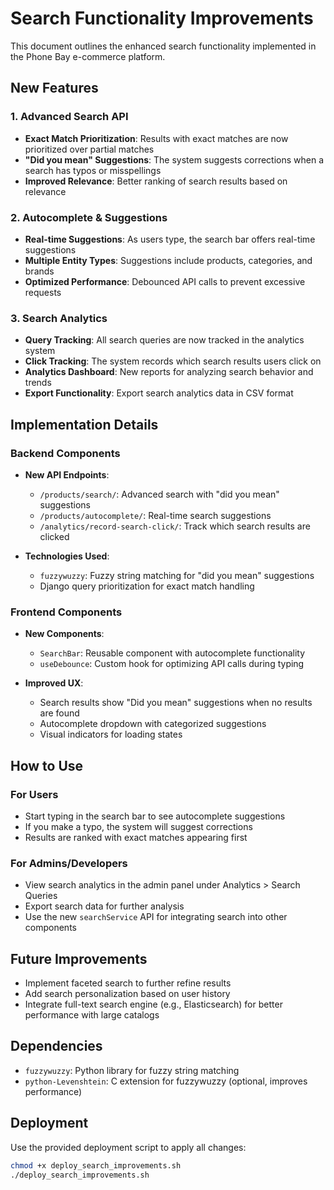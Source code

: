 # Search Functionality Improvements

This document outlines the enhanced search functionality implemented in the Phone Bay e-commerce platform.

## New Features

### 1. Advanced Search API
- **Exact Match Prioritization**: Results with exact matches are now prioritized over partial matches
- **"Did you mean" Suggestions**: The system suggests corrections when a search has typos or misspellings
- **Improved Relevance**: Better ranking of search results based on relevance

### 2. Autocomplete & Suggestions
- **Real-time Suggestions**: As users type, the search bar offers real-time suggestions
- **Multiple Entity Types**: Suggestions include products, categories, and brands
- **Optimized Performance**: Debounced API calls to prevent excessive requests

### 3. Search Analytics
- **Query Tracking**: All search queries are now tracked in the analytics system
- **Click Tracking**: The system records which search results users click on
- **Analytics Dashboard**: New reports for analyzing search behavior and trends
- **Export Functionality**: Export search analytics data in CSV format

## Implementation Details

### Backend Components
- **New API Endpoints**:
  - `/products/search/`: Advanced search with "did you mean" suggestions
  - `/products/autocomplete/`: Real-time search suggestions
  - `/analytics/record-search-click/`: Track which search results are clicked

- **Technologies Used**:
  - `fuzzywuzzy`: Fuzzy string matching for "did you mean" suggestions
  - Django query prioritization for exact match handling
  
### Frontend Components
- **New Components**:
  - `SearchBar`: Reusable component with autocomplete functionality
  - `useDebounce`: Custom hook for optimizing API calls during typing

- **Improved UX**:
  - Search results show "Did you mean" suggestions when no results are found
  - Autocomplete dropdown with categorized suggestions
  - Visual indicators for loading states

## How to Use

### For Users
- Start typing in the search bar to see autocomplete suggestions
- If you make a typo, the system will suggest corrections
- Results are ranked with exact matches appearing first

### For Admins/Developers
- View search analytics in the admin panel under Analytics > Search Queries
- Export search data for further analysis
- Use the new `searchService` API for integrating search into other components

## Future Improvements
- Implement faceted search to further refine results
- Add search personalization based on user history
- Integrate full-text search engine (e.g., Elasticsearch) for better performance with large catalogs

## Dependencies
- `fuzzywuzzy`: Python library for fuzzy string matching
- `python-Levenshtein`: C extension for fuzzywuzzy (optional, improves performance)

## Deployment
Use the provided deployment script to apply all changes:

```bash
chmod +x deploy_search_improvements.sh
./deploy_search_improvements.sh
``` 